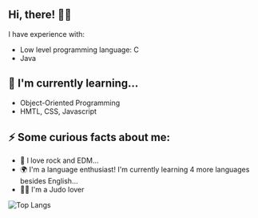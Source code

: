 ## Hi, there! 👩‍💻

<!--
**ProgrammingSis/ProgrammingSis** is a ✨ _special_ ✨ repository because its `README.md` (this file) appears on your GitHub profile.

Here are some ideas to get you started:

- 👯 I’m looking to collaborate on ...
- 🤔 I’m looking for help with ...
- 💬 Ask me about ...
- 📫 How to reach me: ...
- 😄 Pronouns: ...
- ⚡ Fun fact: ...


 I'm Sara, a university student at USP who
🌱 I’m currently learning Java, practicing its object oriented programming style and implementing it in a pong game as a university assignment.

 🔭 I’m currently working on a Pong Game in Java-->
 
I have experience with:
- Low level programming language: C
- Java

## 🌱 I'm currently learning...
- Object-Oriented Programming
- HMTL, CSS, Javascript
 
## ⚡ Some curious facts about me:
- 🎸 I love rock and EDM...
- 🌍 I'm a language enthusiast! I'm currently learning 4 more languages besides English...
- 🏃‍♀️ I'm a Judo lover

![Top Langs](https://github-readme-stats.vercel.app/api/top-langs/?username=ProgrammingSis&langs_count=5)


